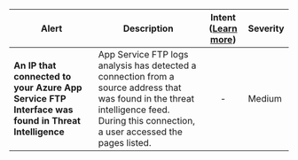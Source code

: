 |Alert|Description|Intent ([Learn more](#intentions))|Severity|
|----|----|:----:|--|
|**An IP that connected to your Azure App Service FTP Interface was found in Threat Intelligence**|App Service FTP logs analysis has detected a connection from a source address that was found in the threat intelligence feed. During this connection, a user accessed the pages listed.|-|Medium|


